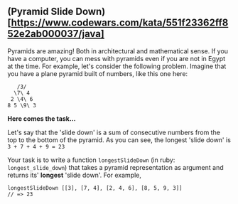 ## (Pyramid Slide Down)[https://www.codewars.com/kata/551f23362ff852e2ab000037/java]

Pyramids are amazing! Both in architectural and mathematical sense. If you have a computer, you can mess with pyramids even if you are not in Egypt at the time. For example, let's consider the following problem. Imagine that you have a plane pyramid built of numbers, like this one here:

```
   /3/
  \7\ 4 
 2 \4\ 6 
8 5 \9\ 3
```

__Here comes the task...__

Let's say that the 'slide down' is a sum of consecutive numbers from the top to the bottom of the pyramid. As you can see, the longest 'slide down' is `3 + 7 + 4 + 9 = 23`

Your task is to write a function `longestSlideDown` (in ruby: `longest_slide_down`) that takes a pyramid representation as argument and returns its' __longest__ 'slide down'. For example,
```
longestSlideDown [[3], [7, 4], [2, 4, 6], [8, 5, 9, 3]] 
// => 23
```


